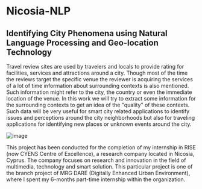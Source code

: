 # Nicosia-NLP

## Identifying City Phenomena using Natural Language Processing and Geo-location Technology
Travel review sites are used by travelers and locals to provide rating for facilities, services and attractions around a city. Though most of the time the reviews target the specific venue the reviewer is acquiring the services of a lot of time information about surrounding contexts is also mentioned. Such information might refer to the city, the country or even the immediate location of the venue. In this work we will try to extract some information for the surrounding contexts to get an idea of the "quality" of these contexts. Such data will be very useful for smart city related applications to identify issues and perceptions around the city neighborhoods  but also for traveling applications for identifying new places or unknown events around the city.

![image](https://user-images.githubusercontent.com/60449709/105626028-ff1e1e00-5e5f-11eb-9478-3fa35a4f8f1a.png)


This project has been conducted for the completion of my internship in RISE (now CYENS Centre of Excellence), a research company located in Nicosia, Cyprus. The company focuses on research and innovation in the field of multimedia, technology and smart solution. This particular project is one of the branch project of MRG DARE (Digitally Enhanced Urban Environment), where I spent my 6-months part-time internship within the organization.

